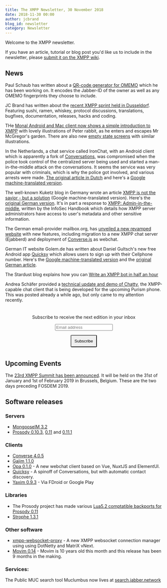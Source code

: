 ```yaml
---
title: The XMPP Newsletter, 30 November 2018
date: 2018-11-30 00:00
author: jcbrand
blog_id: newsletter 
category: Newsletter
---
```


Welcome to the XMPP newsletter.

If you have an article, tutorial or blog post you'd like us to include in the
newsletter, please [submit it on the XMPP wiki](https://wiki.xmpp.org/web/News_and_Articles_for_the_next_XMPP_Newsletter).

## News

Paul Schaub has written about a [QR-code generator for OMEMO](https://blog.jabberhead.tk/2018/11/03/qr-code-generator-for-omemo/)
which he has been working on. It encodes the Jabber-ID of the owner as well as any OMEMO
fingerprints they choose to include.

JC Brand has written about the [recent XMPP sprint held in Dusseldorf](https://opkode.com/blog/xmpp-sprint-dusseldorf/).
Featuring sushi, ramen, whiskey, protocol discussions, translations, bugfixes, documentation, releases, hacks and coding.

THe [Monal Android and Mac client now shows a simple introduction to
XMPP](https://monal.im/blog/the-welcome-screen/) with
lovely illustrations of Peter rabbit, as he enters and escapes Mr McGregor's garden.
There are also new [empty state screens](https://feeds.opkode.com/#newest/tag-xmpp/14761) with similar illustrations.

In the Netherlands, a chat service called IronChat, with an Android client which
is apparently a fork of [Conversations](https://conversations.im/), was 
compromised when the police took control of the centralized server being used
and started a man-in-the-middle attack on the conversations. It seems the
service was very popular with criminals, which is why the police got involved,
and various arrests were made. [The original article in Dutch](https://nos.nl/artikel/2258309-beveiliging-door-politie-gekraakte-cryptofoons-was-twijfelachtig.html)
and here's a [Google machine-translated version](https://translate.google.com/translate?hl=&sl=nl&tl=en&u=https%3A%2F%2Fnos.nl%2Fartikel%2F2258309-beveiliging-door-politie-gekraakte-cryptofoons-was-twijfelachtig.html).

The well-known Kuketz blog in Germany wrote an article [XMPP is not the savior - but a solution](https://translate.google.com/translate?hl=&sl=auto&tl=en&u=https%3A%2F%2Fwww.kuketz-blog.de%2Fmessenger-xmpp-ist-nicht-der-heilsbringer-aber-eine-loesung%2F)
(Google machine-translated version). Here's the [original German version](https://www.kuketz-blog.de/messenger-xmpp-ist-nicht-der-heilsbringer-aber-eine-loesung/).
It's in part a response to [XMPP: Admin-in-the-middle](https://infosec-handbook.eu/blog/xmpp-aitm/), written by the InfoSec Handbook
which details how XMPP server administrators have access to user's metadata and
other sensitive information.

The German email-provider mailbox.org, has [unveiled a new revamped website](https://mailbox.org/en/post/a-new-logo-a-new-website-new-software-versions-and-new-features-at-mailbox-org)
with new features, including migration to a new XMPP chat server (Ejabberd)
and deployment of [Converse.js](http://conversejs.org/) as webchat.

German IT website Golem.de has written about Daniel Gultsch's new free Android app
[Quicksy](https://play.google.com/store/apps/details?id=im.quicksy.client)
which allows users to sign up with their Cellphone number.
Here's the [Google machine-translated
version](https://translate.google.com/translate?hl=&sl=de&tl=en&u=https%3A%2F%2Fwww.golem.de%2Fnews%2Fquicksy-mit-der-telefonnummer-ins-jabber-netz-1811-137855.html)
and the [original German article](https://www.golem.de/news/quicksy-mit-der-telefonnummer-ins-jabber-netz-1811-137855.html).

The Stardust blog explains how you can [Write an XMPP bot in half an hour](https://starbeamrainbowlabs.com/blog/article.php?article=posts%2F327-Write-an-XMPP-bot-in-half-an-hour.html)

Andrea Schäfer provided a [technical update and demo of Chatty](https://puri.sm/posts/librem5-progress-report-19/),
the XMPP-capable chat client that is being developed for the upcoming Purism phone.
This was posted already a while ago, but only came to my attention recently.

<form style="padding: 10px; text-align:center; margin-bottom: 30px;"
      action="https://tinyletter.com/xmpp" method="post" target="popupwindow"
      onsubmit="window.open('https://tinyletter.com/xmpp', 'popupwindow',
      'scrollbars=yes,width=800,height=600');return true">
<p><label for="tlemail">Subscribe to receive the next edition in your inbox</label></p>
<p><input type="text" placeholder="Email address" name="email" id="tlemail" /></p>
<input type="hidden" value="1" name="embed"/>
<input type="submit" style="padding: 10px; border-radius: 5%" value="Subscribe" />
</form>

## Upcoming Events

The [23rd XMPP Summit has been announced](https://xmpp.org/2018/11/xmpp-summit-23/).
It will be held on the 31st of January and 1st of February 2019 in Brussels,
Belgium. These are the two days preceding FOSDEM 2019.

## Software releases

### Servers

* [MongooseIM 3.2](https://www.erlang-solutions.com/blog/mongooseim-3-2-meet-our-inbox.html)
* [Prosody 0.10.3](https://blog.prosody.im/prosody-0-10-3-released/), [0.11](https://blog.prosody.im/prosody-0-11-0-released/) and [0.11.1](https://blog.prosody.im/prosody-0-11-1-released/)

### Clients

* [Converse 4.0.5](https://github.com/conversejs/converse.js/releases/tag/v4.0.5)
* [Gajim 1.1.0](https://dev.gajim.org/gajim/gajim/blob/gajim-1.1.0/ChangeLog)
* [Opa 0.1.0](https://github.com/credija/opa/releases/tag/0.1.0) - A new webchat client based on Vue, NuxtJS and ElementUI.
* [Quicksy](https://quicksy.im/) - A spinoff of Conversations, but with automatic contact discovery.
* [Yaxim 0.9.3](https://yaxim.org/download/) - Via FDroid or Google Play

### Libraries

* The Prosody project has made various [Lua5.2 comptatible backports for Prosody 0.11](https://blog.prosody.im/lua52-compatible-package-backports/)
* [Strophe 1.3.1](https://github.com/strophe/strophejs/releases/tag/v1.3.1)

### Other software

* [xmpp-websocket-proxy](https://www.ag-software.net/2018/11/19/xmpp-websocket-connection-manager/) - A new XMPP websocket connection manager using using DotNetty and MatriX vNext.
* [Movim 0.14](https://nl.movim.eu/?node/pubsub.movim.eu/Movim/movim-0-14-scotty-anniversary-edition-J8qk3N) - Movim is 10 years old this month and this release has been 9 months in the making.

### Services:

The Public MUC search tool Muclumbus now lives at [search.jabber.network](https://search.jabber.network/)
